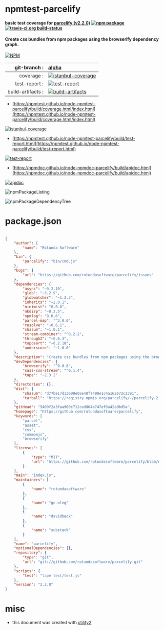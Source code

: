 # npmtest-parcelify

#### basic test coverage for  [parcelify (v2.2.0)](https://github.com/rotundasoftware/parcelify)  [![npm package](https://img.shields.io/npm/v/npmtest-parcelify.svg?style=flat-square)](https://www.npmjs.org/package/npmtest-parcelify) [![travis-ci.org build-status](https://api.travis-ci.org/npmtest/node-npmtest-parcelify.svg)](https://travis-ci.org/npmtest/node-npmtest-parcelify)

#### Create css bundles from npm packages using the browserify dependency graph.

[![NPM](https://nodei.co/npm/parcelify.png?downloads=true&downloadRank=true&stars=true)](https://www.npmjs.com/package/parcelify)

| git-branch : | [alpha](https://github.com/npmtest/node-npmtest-parcelify/tree/alpha)|
|--:|:--|
| coverage : | [![istanbul-coverage](https://npmtest.github.io/node-npmtest-parcelify/build/coverage.badge.svg)](https://npmtest.github.io/node-npmtest-parcelify/build/coverage.html/index.html)|
| test-report : | [![test-report](https://npmtest.github.io/node-npmtest-parcelify/build/test-report.badge.svg)](https://npmtest.github.io/node-npmtest-parcelify/build/test-report.html)|
| build-artifacts : | [![build-artifacts](https://npmtest.github.io/node-npmtest-parcelify/glyphicons_144_folder_open.png)](https://github.com/npmtest/node-npmtest-parcelify/tree/gh-pages/build)|

- [https://npmtest.github.io/node-npmtest-parcelify/build/coverage.html/index.html](https://npmtest.github.io/node-npmtest-parcelify/build/coverage.html/index.html)

[![istanbul-coverage](https://npmtest.github.io/node-npmtest-parcelify/build/screenCapture.buildCi.browser.%252Ftmp%252Fbuild%252Fcoverage.lib.html.png)](https://npmtest.github.io/node-npmtest-parcelify/build/coverage.html/index.html)

- [https://npmtest.github.io/node-npmtest-parcelify/build/test-report.html](https://npmtest.github.io/node-npmtest-parcelify/build/test-report.html)

[![test-report](https://npmtest.github.io/node-npmtest-parcelify/build/screenCapture.buildCi.browser.%252Ftmp%252Fbuild%252Ftest-report.html.png)](https://npmtest.github.io/node-npmtest-parcelify/build/test-report.html)

- [https://npmdoc.github.io/node-npmdoc-parcelify/build/apidoc.html](https://npmdoc.github.io/node-npmdoc-parcelify/build/apidoc.html)

[![apidoc](https://npmdoc.github.io/node-npmdoc-parcelify/build/screenCapture.buildCi.browser.%252Ftmp%252Fbuild%252Fapidoc.html.png)](https://npmdoc.github.io/node-npmdoc-parcelify/build/apidoc.html)

![npmPackageListing](https://npmtest.github.io/node-npmtest-parcelify/build/screenCapture.npmPackageListing.svg)

![npmPackageDependencyTree](https://npmtest.github.io/node-npmtest-parcelify/build/screenCapture.npmPackageDependencyTree.svg)



# package.json

```json

{
    "author": {
        "name": "Rotunda Software"
    },
    "bin": {
        "parcelify": "bin/cmd.js"
    },
    "bugs": {
        "url": "https://github.com/rotundasoftware/parcelify/issues"
    },
    "dependencies": {
        "async": "~0.2.10",
        "glob": "~3.2.9",
        "globwatcher": "~1.2.3",
        "inherits": "~2.0.1",
        "minimist": "0.0.8",
        "mkdirp": "~0.3.5",
        "npmlog": "0.0.6",
        "parcel-map": "^3.0.0",
        "resolve": "~0.6.1",
        "shasum": "~1.0.1",
        "stream-combiner": "^0.2.2",
        "through2": "~0.6.3",
        "toposort": "~0.2.10",
        "underscore": "~1.6.0"
    },
    "description": "Create css bundles from npm packages using the browserify dependency graph.",
    "devDependencies": {
        "browserify": "^9.0.8",
        "sass-css-stream": "^0.1.4",
        "tape": "~2.3.2"
    },
    "directories": {},
    "dist": {
        "shasum": "d77be17d13609e05e40f7409e1c4a162672c2391",
        "tarball": "https://registry.npmjs.org/parcelify/-/parcelify-2.2.0.tgz"
    },
    "gitHead": "5400f2a3faa960c712cad864e747ef0a42a0bd5a",
    "homepage": "https://github.com/rotundasoftware/parcelify",
    "keywords": [
        "parcel",
        "asset",
        "css",
        "commonjs",
        "browserify"
    ],
    "licenses": [
        {
            "type": "MIT",
            "url": "https://github.com/rotundasoftware/parcelify/blob/master/LICENSE"
        }
    ],
    "main": "index.js",
    "maintainers": [
        {
            "name": "rotundasoftware"
        },
        {
            "name": "go-oleg"
        },
        {
            "name": "davidbeck"
        },
        {
            "name": "substack"
        }
    ],
    "name": "parcelify",
    "optionalDependencies": {},
    "repository": {
        "type": "git",
        "url": "git://github.com/rotundasoftware/parcelify.git"
    },
    "scripts": {
        "test": "tape test/test.js"
    },
    "version": "2.2.0"
}
```



# misc
- this document was created with [utility2](https://github.com/kaizhu256/node-utility2)
